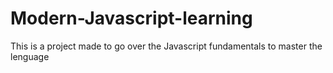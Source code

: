 # Modern-Javascript-learning
This is a project made to go over the Javascript fundamentals to master the lenguage
